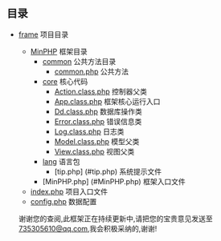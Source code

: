 ## 目录
- [frame](#frame) 项目目录
    - [MinPHP](#MinPHP) 框架目录
        - [common](#common) 公共方法目录
            - [common.php](#common.php) 公共方法
        - [core](#core) 核心代码
            - [Action.class.php](#Action.class.php) 控制器父类
            - [App.class.php](#App.class.php) 框架核心运行入口
            - [Dd.class.php](#Dd.class.php) 数据库操作类
            - [Error.class.php](#Error.class.php) 错误信息类
            - [Log.class.php](#Log.class.php) 日志类
            - [Model.class.php](#Model.class.php) 模型父类
            - [View.class.php](#View.class.php) 视图父类
        - [lang](#lang) 语言包
            - [tip.php] (#tip.php) 系统提示文件
        - [MinPHP.php] (#MinPHP.php) 框架入口文件
    - [index.php](#index.php) 项目入口文件
    - [config.php](#config.php) 数据配置

    谢谢您的查阅,此框架正在持续更新中,请把您的宝贵意见发送至[735305610@qq.com](https://mail.qq.com/),我会积极采纳的,谢谢!
